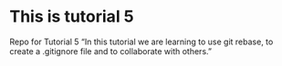# This is tutorial 5
Repo for Tutorial 5
“In this tutorial we are learning to use git rebase, to create a .gitignore file and to collaborate with others.”